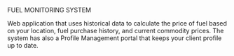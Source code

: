 FUEL MONITORING SYSTEM

Web application that uses historical data to calculate the price of fuel based on your location, fuel purchase history, and current commodity prices. The system has also 
a Profile Management portal that keeps your client profile up to date. 
